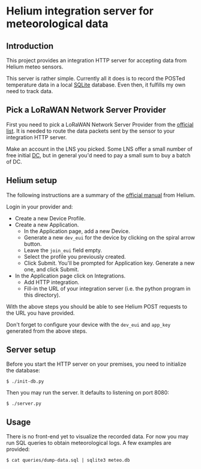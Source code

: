 # Helium integration server for meteorological data

## Introduction

This project provides an integration HTTP server for accepting data from Helium meteo sensors.

This server is rather simple. Currently all it does is to record the POSTed temperature data in a local [SQLite](https://www.sqlite.org) database. Even then, it fulfills my own need to track data.

## Pick a LoRaWAN Network Server Provider
First you need to pick a LoRaWAN Network Server Provider from the [official list](https://docs.helium.com/iot/find-a-lns-provider/). It is needed to route the data packets sent by the sensor to your integration HTTP server.

Make an account in the LNS you picked. Some LNS offer a small number of free initial [DC](https://docs.helium.com/tokens/data-credit/), but in general you'd need to pay a small sum to buy a batch of DC.

## Helium setup
The following instructions are a summary of the [official manual](https://docs.helium.com/console/adding-devices/) from Helium.

Login in your provider and:
 * Create a new Device Profile.
 * Create a new Application.
   * In the Application page, add a new Device.
   * Generate a new `dev_eui` for the device by clicking on the spiral arrow button.
   * Leave the `join_eui` field empty.
   * Select the profile you previously created.
   * Click Submit. You'll be prompted for Application key. Generate a new one, and click Submit.
 * In the Application page click on Integrations.
   * Add HTTP integration.
   * Fill-in the URL of your integration server (i.e. the python program in this directory).

With the above steps you should be able to see Helium POST requests to the URL you have provided.

Don't forget to configure your device with the `dev_eui` and `app_key` generated from the above steps.

## Server setup

Before you start the HTTP server on your premises, you need to initialize the database:

    $ ./init-db.py

Then you may run the server. It defaults to listening on port 8080:

    $ ./server.py

## Usage

There is no front-end yet to visualize the recorded data. For now you may run SQL queries to obtain meteorological logs. A few examples are provided:

    $ cat queries/dump-data.sql | sqlite3 meteo.db
